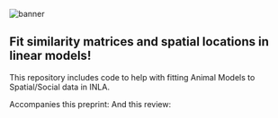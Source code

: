 ![banner](https://github.com/gfalbery/INLA_N_Out/blob/master/INLA_N_Out2.jpg)

## Fit similarity matrices and spatial locations in linear models!

This repository includes code to help with fitting Animal Models to Spatial/Social data in INLA.

Accompanies this preprint: 
And this review: 
